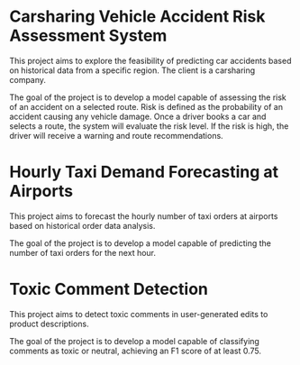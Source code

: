 # Carsharing Vehicle Accident Risk Assessment System

This project aims to explore the feasibility of predicting car accidents based on historical data from a specific region. The client is a carsharing company.

The goal of the project is to develop a model capable of assessing the risk of an accident on a selected route. Risk is defined as the probability of an accident causing any vehicle damage. Once a driver books a car  and selects a route, the system will evaluate the risk level. If the risk is high, the driver will receive a warning and route recommendations.


# Hourly Taxi Demand Forecasting at Airports

This project aims to forecast the hourly number of taxi orders at airports based on historical order data analysis.

The goal of the project is to develop a model capable of predicting the number of taxi orders for the next hour.


# Toxic Comment Detection

This project aims to detect toxic comments in user-generated edits to product descriptions. 

The goal of the project is to develop a model capable of classifying comments as toxic or neutral, achieving an F1 score of at least 0.75.
